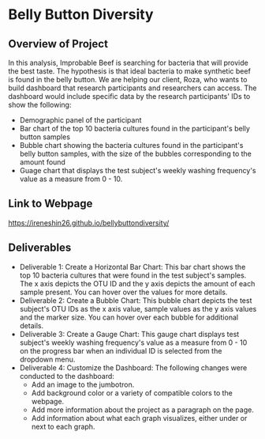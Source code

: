 # Belly Button Diversity

## Overview of Project
In this analysis, Improbable Beef is searching for bacteria that will provide the best taste. The hypothesis is that ideal bacteria to make synthetic beef is found in the belly button. We are helping our client, Roza, who wants to build dashboard that research participants and researchers can access. The dashboard would include specific data by the research participants' IDs to show the following:

* Demographic panel of the participant
* Bar chart of the top 10 bacteria cultures found in the participant's belly button samples
* Bubble chart showing the bacteria cultures found in the participant's belly button samples, with the size of the bubbles corresponding to the amount found
* Guage chart that displays the test subject's weekly washing frequency's value as a measure from 0 - 10.


## Link to Webpage
https://ireneshin26.github.io/bellybuttondiversity/

## Deliverables
* Deliverable 1: Create a Horizontal Bar Chart: This bar chart shows the top 10 bacteria cultures that were found in the test subject's samples. The x axis depicts the OTU ID and the y axis depicts the amount of each sample present. You can hover over the values for more details.
* Deliverable 2: Create a Bubble Chart: This bubble chart depicts the test subject's OTU IDs as the x axis value, sample values as the y axis values and the marker size. You can hover over each bubble for additional details.
* Deliverable 3: Create a Gauge Chart: This gauge chart displays test subject's weekly washing frequency's value as a measure from 0 - 10 on the progress bar when an individual ID is selected from the dropdown menu.
* Deliverable 4: Customize the Dashboard: The following changes were conducted to the dashboard:
  * Add an image to the jumbotron.
  * Add background color or a variety of compatible colors to the webpage.
  * Add more information about the project as a paragraph on the page.
  * Add information about what each graph visualizes, either under or next to each graph.


